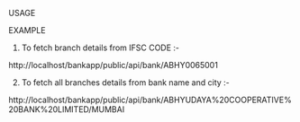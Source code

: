 USAGE

EXAMPLE

1. To fetch branch details from IFSC CODE :- 

http://localhost/bankapp/public/api/bank/ABHY0065001

2. To fetch all branches details from bank name and city :-

http://localhost/bankapp/public/api/bank/ABHYUDAYA%20COOPERATIVE%20BANK%20LIMITED/MUMBAI

